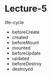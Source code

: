 # Lecture-5
life-cycle

- beforeCreate
- created
- beforeMount
- mounted
- beforeUpdate
- updated
- beforeDestroy
- destroyed